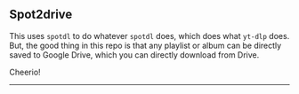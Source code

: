 ## Spot2drive

This uses `spotdl` to do whatever `spotdl` does, which does what `yt-dlp` does. But, the good thing in this repo is that any playlist or album can be directly saved to Google Drive, which you can directly download from Drive. 

Cheerio!

---